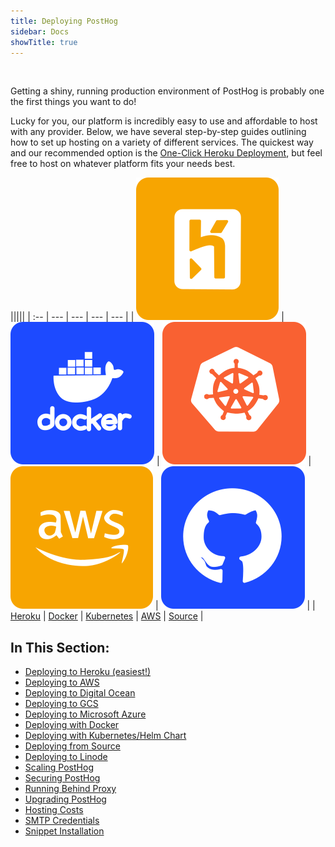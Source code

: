 ```yaml
---
title: Deploying PostHog
sidebar: Docs
showTitle: true
---
```


<br>


Getting a shiny, running production environment of PostHog is probably one the first things you want to do! 

Lucky for you, our platform is incredibly easy to use and affordable to host with any provider. Below, we have several step-by-step guides outlining how to set up hosting on a variety of different services. The quickest way and our recommended option is the [One-Click Heroku Deployment](/docs/deployment/deploy-heroku), but feel free to host on whatever platform fits your needs best.

|||||
| :-- | --- | --- | --- | --- |
| [![](../../src/images/deploy-heroku.svg)](/docs/deployment/deploy-heroku) | [![](../../src/images/deploy-docker.svg)](/docs/deployment/deploy-docker) | [![](../../src/images/deploy-kubernetes.svg)](/docs/deployment/deploy-kubernetes) | [![](../../src/images/deploy-aws.svg)](/docs/deployment/deploy-aws) | [![](../../src/images/deploy-source.svg)](/docs/deployment/deploy-source) |
| <a href="#heroku" class="middle yellow">Heroku</a> | <a href="#docker-compose" class="middle blue">Docker</a> | <a href="#helm-chart-kubernetes-installation" class="middle red">Kubernetes</a> | <a href="#aws-ecs-fargate" class="middle yellow">AWS</a> | <a href="#source-installation" class="middle blue">Source</a> |

## **In This Section:**


- [Deploying to Heroku (easiest!)](/docs/deployment/deploy-heroku)
- [Deploying to AWS](/docs/deployment/deploy-aws)
- [Deploying to Digital Ocean](/docs/deployment/deploy-digital-ocean)
- [Deploying to GCS](/docs/deployment/deploy-gcs)
- [Deploying to Microsoft Azure](/docs/deployment/deploy-azure)
- [Deploying with Docker](/docs/deployment/deploy-docker)
- [Deploying with Kubernetes/Helm Chart](/docs/deployment/deploy-kubernetes)
- [Deploying from Source](/docs/deployment/deploy-source)
- [Deploying to Linode](/docs/deployment/deploy-linode)
- [Scaling PostHog](/docs/deployment/scaling-posthog)
- [Securing PostHog](/docs/deployment/securing-posthog)
- [Running Behind Proxy](/docs/deployment/running-behind-proxy)
- [Upgrading PostHog](/docs/deployment/upgrading-posthog)
- [Hosting Costs](/docs/deployment/hosting-costs)
- [SMTP Credentials](/docs/deployment/smtp-credentials)
- [Snippet Installation](/docs/deployment/snippet-installation)
